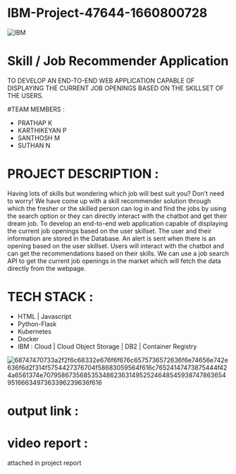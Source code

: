 # IBM-Project-47644-1660800728

![IBM](https://user-images.githubusercontent.com/105588827/203248827-bb69b85c-3ad8-47ae-9fc6-7c2ea1877626.png)


# Skill / Job Recommender Application 

TO DEVELOP AN END-TO-END WEB APPLICATION CAPABLE OF DISPLAYING THE CURRENT JOB OPENINGS BASED ON THE SKILLSET OF THE USERS.

#TEAM MEMBERS :
- PRATHAP K
- KARTHIKEYAN P
- SANTHOSH M
- SUTHAN N


# PROJECT DESCRIPTION :
Having lots of skills but wondering which job will best suit you? Don’t need to worry! We have come up with a skill recommender solution through which the fresher or the skilled person can log in and find the jobs by using the search option or they can directly interact with the chatbot and get their dream job.
To develop an end-to-end web application capable of displaying the current job openings based on the user skillset. The user and their information are stored in the Database. An alert is sent when there is an opening based on the user skillset. Users will interact with the chatbot and can get the recommendations based on their skills. We can use a job search API to get the current job openings in the market which will fetch the data directly from the webpage.

# TECH STACK :
- HTML | Javascript
- Python-Flask
- Kubernetes
- Docker
- IBM : Cloud | Cloud Object Storage | DB2 | Container Registry

![68747470733a2f2f6c68332e676f6f676c6575736572636f6e74656e742e636f6d2f314f5754427376704f58683059564f616c76524147473875444f424a6561374e70795867356853534862363149525246485459387478636549516663497363396239636f616](https://user-images.githubusercontent.com/105588827/203245781-82449de1-7cd9-4419-9bd8-b1da08fdf713.png)

# output link :
# video report :
attached in project report
